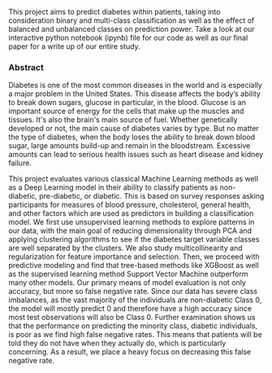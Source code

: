 This project aims to predict diabetes within patients, taking into consideration binary and multi-class classification as well as the effect of balanced and unbalanced classes on prediction power. Take a look at our interactive python notebook (ipynb) file for our code as well as our final paper for a write up of our entire study.

### Abstract

Diabetes is one of the most common diseases in the world and is especially a major problem in the United
States. This disease affects the body’s ability to break down sugars, glucose in particular, in the blood.
Glucose is an important source of energy for the cells that make up the muscles and tissues. It's also the
brain's main source of fuel. Whether genetically developed or not, the main cause of diabetes varies by type.
But no matter the type of diabetes, when the body loses the ability to break down blood sugar, large amounts
build-up and remain in the bloodstream. Excessive amounts can lead to serious health issues such as heart
disease and kidney failure.

This project evaluates various classical Machine Learning methods as well as a Deep Learning model in
their ability to classify patients as non-diabetic, pre-diabetic, or diabetic. This is based on survey responses
asking participants for measures of blood pressure, cholesterol, general health, and other factors which are
used as predictors in building a classification model. We first use unsupervised learning methods to explore
patterns in our data, with the main goal of reducing dimensionality through PCA and applying clustering
algorithms to see if the diabetes target variable classes are well separated by the clusters. We also study
multicollinearity and regularization for feature importance and selection. Then, we proceed with predictive
modeling and find that tree-based methods like XGBoost as well as the supervised learning method Support
Vector Machine outperform many other models. Our primary means of model evaluation is not only
accuracy, but more so false negative rate. Since our data has severe class imbalances, as the vast majority
of the individuals are non-diabetic Class 0, the model will mostly predict 0 and therefore have a high
accuracy since most test observations will also be Class 0. Further examination shows us that the
performance on predicting the minority class, diabetic individuals, is poor as we find high false negative
rates. This means that patients will be told they do not have when they actually do, which is particularly
concerning. As a result, we place a heavy focus on decreasing this false negative rate. 
